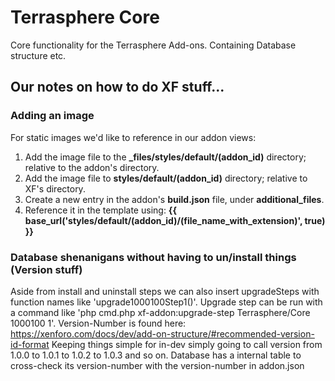# Terrasphere Core
Core functionality for the Terrasphere Add-ons. Containing Database structure etc. 

## Our notes on how to do XF stuff...
### Adding an image
For static images we'd like to reference in our addon views:
1. Add the image file to the **_files/styles/default/(addon_id)** directory; relative to the addon's directory.
2. Add the image file to **styles/default/(addon_id)** directory; relative to XF's directory.
3. Create a new entry in the addon's **build.json** file, under **additional_files**.
4. Reference it in the template using: **{{ base_url('styles/default/(addon_id)/(file_name_with_extension)', true) }}**


### Database shenanigans without having to un/install things (Version stuff)
Aside from install and uninstall steps we can also insert upgradeSteps with function names like 'upgrade1000100Step1()'.
Upgrade step can be run with a command like 'php cmd.php xf-addon:upgrade-step Terrasphere/Core 1000100 1'.
Version-Number is found here: https://xenforo.com/docs/dev/add-on-structure/#recommended-version-id-format
Keeping things simple for in-dev simply going to call version from 1.0.0 to 1.0.1 to 1.0.2 to 1.0.3 and so on.
Database has a internal table to cross-check its version-number with the version-number in addon.json
